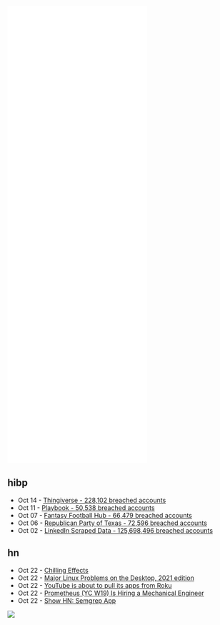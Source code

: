 ![Metrics](https://raw.githubusercontent.com/phixion/phixion/master/metrics.svg)

## hibp

<!--
for https://github.com/phixion/phixion/blob/main/.github/workflows/feeds.yml
-->
<!--START_SECTION:haveibeenpwnd-->
- Oct 14 - [Thingiverse - 228,102 breached accounts](https://haveibeenpwned.com/PwnedWebsites#Thingiverse)
- Oct 11 - [Playbook - 50,538 breached accounts](https://haveibeenpwned.com/PwnedWebsites#Playbook)
- Oct 07 - [Fantasy Football Hub - 66,479 breached accounts](https://haveibeenpwned.com/PwnedWebsites#FantasyFootballHub)
- Oct 06 - [Republican Party of Texas - 72,596 breached accounts](https://haveibeenpwned.com/PwnedWebsites#RepublicanPartyOfTexas)
- Oct 02 - [LinkedIn Scraped Data - 125,698,496 breached accounts](https://haveibeenpwned.com/PwnedWebsites#LinkedInScrape)
<!--END_SECTION:haveibeenpwnd-->

## hn

<!--
for https://github.com/phixion/phixion/blob/main/.github/workflows/feeds.yml
-->
<!--START_SECTION:hn-->
- Oct 22 - [Chilling Effects](https://astralcodexten.substack.com/p/chilling-effects)
- Oct 22 - [Major Linux Problems on the Desktop, 2021 edition](https://itvision.altervista.org/why.linux.is.not.ready.for.the.desktop.current.html)
- Oct 22 - [YouTube is about to pull its apps from Roku](https://www.cnbc.com/2021/10/22/google-to-remove-youtube-apps-from-roku.html)
- Oct 22 - [Prometheus (YC W19) Is Hiring a Mechanical Engineer](https://www.ycombinator.com/companies/prometheus/jobs/j5qH6A6-mechanical-engineer)
- Oct 22 - [Show HN: Semgrep App](https://news.ycombinator.com/item?id=28959174)
<!--END_SECTION:hn-->

<!--
for https://yhype.me
-->
![](https://hit.yhype.me/github/profile?user_id=13013670)
